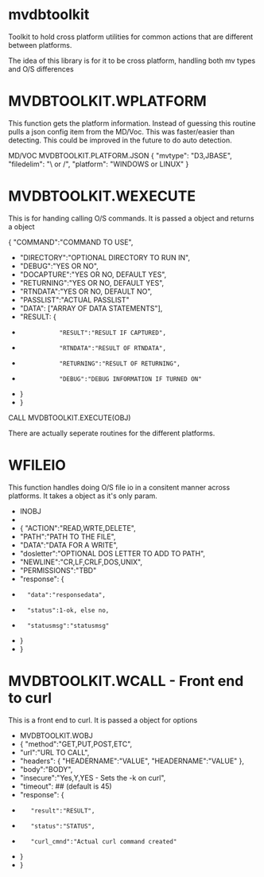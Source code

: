 # mvdbtoolkit
Toolkit to hold cross platform utilities for common actions that are different between platforms.

The idea of this library is for it to be cross platform, handling both mv types and O/S differences

# MVDBTOOLKIT.WPLATFORM

This function gets the platform information.  Instead of guessing this routine pulls a json config item from the MD/Voc.
This was faster/easier than detecting.  This could be improved in the future to do auto detection.

MD/VOC MVDBTOOLKIT.PLATFORM.JSON
{ "mvtype": "D3,JBASE",
  "filedelim": "\ or /",
  "platform": "WINDOWS or LINUX"
}

# MVDBTOOLKIT.WEXECUTE

This is for handing calling O/S commands.  It is passed a object and returns a object

{ "COMMAND":"COMMAND TO USE",
*    "DIRECTORY":"OPTIONAL DIRECTORY TO RUN IN",
*    "DEBUG":"YES OR NO",
*    "DOCAPTURE":"YES OR NO, DEFAULT YES",
*    "RETURNING":"YES OR NO, DEFAULT YES",
*    "RTNDATA":"YES OR NO, DEFAULT NO",
*    "PASSLIST":"ACTUAL PASSLIST"
*    "DATA": ["ARRAY OF DATA STATEMENTS"],
*    "RESULT: {
*                "RESULT":"RESULT IF CAPTURED",
*                "RTNDATA":"RESULT OF RTNDATA",
*                "RETURNING":"RESULT OF RETURNING",
*                "DEBUG":"DEBUG INFORMATION IF TURNED ON"
*    }
*    }

CALL MVDBTOOLKIT.EXECUTE(OBJ)

There are actually seperate routines for the different platforms.  

# WFILEIO

This function handles doing O/S file io in a consitent manner across platforms. It takes a object as it's only param.

* INOBJ
*
* { "ACTION":"READ,WRTE,DELETE",
*   "PATH":"PATH TO THE FILE",
*   "DATA":"DATA FOR A WRITE",
*   "dosletter":"OPTIONAL DOS LETTER TO ADD TO PATH",
*   "NEWLINE":"CR,LF,CRLF,DOS,UNIX",
*   "PERMISSIONS":"TBD"
*   "response": {
*       "data":"responsedata",
*       "status":1-ok, else no,
*       "statusmsg":"statusmsg" 
*   }
* }



# MVDBTOOLKIT.WCALL - Front end to curl

This is a front end to curl.  It is passed a object for options

* MVDBTOOLKIT.WOBJ
* { "method":"GET,PUT,POST,ETC",
*    "url":"URL TO CALL",
*    "headers": { "HEADERNAME":"VALUE", "HEADERNAME":"VALUE" },
*    "body":"BODY",
*    "insecure":"Yes,Y,YES - Sets the -k on curl",
*    "timeout": ## (default is 45)
*    "response": {
*        "result":"RESULT",
*        "status":"STATUS",
*        "curl_cmnd":"Actual curl command created"
*    }
*  }



